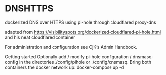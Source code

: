 # DNSHTTPS
dockerized DNS over HTTPS using pi-hole through cloudflared proxy-dns

adapted from https://visibilityspots.org/dockerized-cloudflared-pi-hole.html and his neat cloudflared container

For administration and configuration see CjK’s Admin Handbook.

Getting started
Optionally add / modify pi-hole configuration / dnsmasq-config in the directories ./config/pihole or ./config/dnsmasq.
Bring both containers the docker network up: docker-compose up -d
